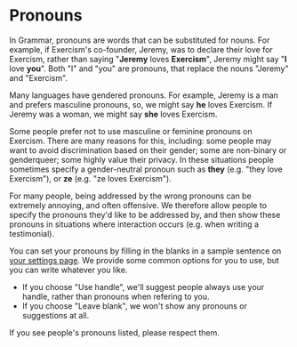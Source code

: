 # Pronouns

In Grammar, pronouns are words that can be substituted for nouns.
For example, if Exercism's co-founder, Jeremy, was to declare their love for Exercism, rather than saying "**Jeremy** loves **Exercism**", Jeremy might say "**I** love **you**".
Both "I" and "you" are pronouns, that replace the nouns "Jeremy" and "Exercism".

Many languages have gendered pronouns.
For example, Jeremy is a man and prefers masculine pronouns, so, we might say **he** loves Exercism.
If Jeremy was a woman, we might say **she** loves Exercism.

Some people prefer not to use masculine or feminine pronouns on Exercism.
There are many reasons for this, including: some people may want to avoid discrimination based on their gender; some are non-binary or genderqueer; some highly value their privacy.
In these situations people sometimes specify a gender-neutral pronoun such as **they** (e.g. "they love Exercism"), or **ze** (e.g. "ze loves Exercism").

For many people, being addressed by the wrong pronouns can be extremely annoying, and often offensive.
We therefore allow people to specify the pronouns they'd like to be addressed by, and then show these pronouns in situations where interaction occurs (e.g. when writing a testimonial).

You can set your pronouns by filling in the blanks in a sample sentence on [your settings page](https://exercism.lol/settings).
We provide some common options for you to use, but you can write whatever you like.

- If you choose "Use handle", we'll suggest people always use your handle, rather than pronouns when refering to you.
- If you choose "Leave blank", we won't show any pronouns or suggestions at all.

If you see people's pronouns listed, please respect them.
